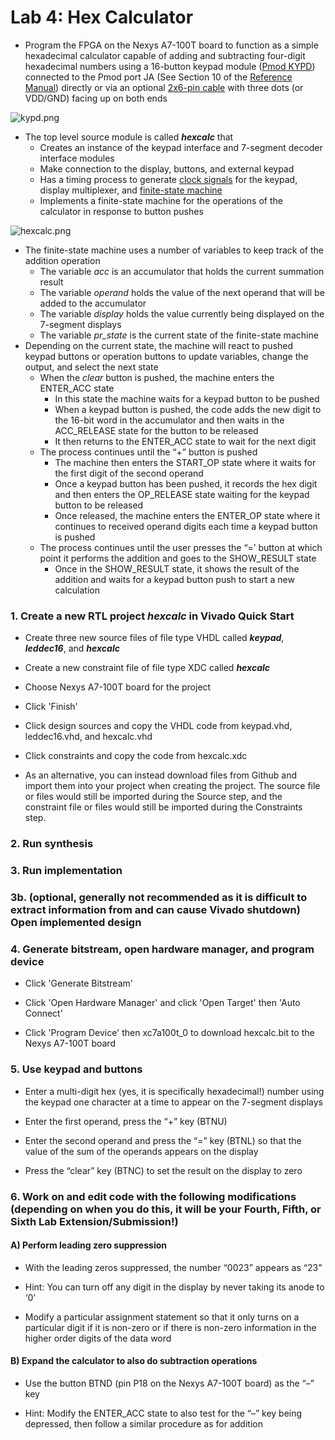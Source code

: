 # Lab 4: Hex Calculator

* Program the FPGA on the Nexys A7-100T board to function as a simple hexadecimal calculator capable of adding and subtracting four-digit hexadecimal numbers using a 16-button keypad module ([Pmod KYPD](https://store.digilentinc.com/pmod-kypd-16-button-keypad/)) connected to the Pmod port JA (See Section 10 of the [Reference Manual](https://reference.digilentinc.com/_media/reference/programmable-logic/nexys-a7/nexys-a7_rm.pdf)) directly or via an optional [2x6-pin cable](https://digilent.com/shop/2x6-pin-pmod-cable/) with three dots (or VDD/GND) facing up on both ends

![kypd.png](https://github.com/byett/dsd/blob/CPE487-Spring2024/Nexys-A7/Lab-4/kypd.png)

* The top level source module is called **_hexcalc_** that
  * Creates an instance of the keypad interface and 7-segment decoder interface modules
  * Make connection to the display, buttons, and external keypad
  * Has a timing process to generate [clock signals](https://en.wikipedia.org/wiki/Clock_signal) for the keypad, display multiplexer, and [finite-state machine](https://en.wikipedia.org/wiki/Finite-state_machine)
  * Implements a finite-state machine for the operations of the calculator in response to button pushes

![hexcalc.png](https://github.com/byett/dsd/blob/CPE487-Spring2024/Nexys-A7/Lab-4/hexcalc.png)

* The finite-state machine uses a number of variables to keep track of the addition operation
  * The variable _acc_ is an accumulator that holds the current summation result
  * The variable _operand_ holds the value of the next operand that will be added to the accumulator
  * The variable _display_ holds the value currently being displayed on the 7-segment displays
  * The variable _pr_state_ is the current state of the finite-state machine
* Depending on the current state, the machine will react to pushed keypad buttons or operation buttons to update variables, change the output, and select the next state
  * When the _clear_ button is pushed, the machine enters the ENTER_ACC state
    * In this state the machine waits for a keypad button to be pushed
    * When a keypad button is pushed, the code adds the new digit to the 16-bit word in the accumulator and then waits in the ACC_RELEASE state for the button to be released
    * It then returns to the ENTER_ACC state to wait for the next digit
  * The process continues until the “+” button is pushed
    * The machine then enters the START_OP state where it waits for the first digit of the second operand
    * Once a keypad button has been pushed, it records the hex digit and then enters the OP_RELEASE state waiting for the keypad button to be released
    * Once released, the machine enters the ENTER_OP state where it continues to received operand digits each time a keypad button is pushed
  * The process continues until the user presses the “=’ button at which point it performs the addition and goes to the SHOW_RESULT state
    * Once in the SHOW_RESULT state, it shows the result of the addition and waits for a keypad button push to start a new calculation

### 1. Create a new RTL project _hexcalc_ in Vivado Quick Start

* Create three new source files of file type VHDL called **_keypad_**, **_leddec16_**, and **_hexcalc_**

* Create a new constraint file of file type XDC called **_hexcalc_**

* Choose Nexys A7-100T board for the project

* Click 'Finish'

* Click design sources and copy the VHDL code from keypad.vhd, leddec16.vhd, and hexcalc.vhd

* Click constraints and copy the code from hexcalc.xdc

* As an alternative, you can instead download files from Github and import them into your project when creating the project. The source file or files would still be imported during the Source step, and the constraint file or files would still be imported during the Constraints step.

### 2. Run synthesis

### 3. Run implementation

### 3b. (optional, generally not recommended as it is difficult to extract information from and can cause Vivado shutdown) Open implemented design

### 4. Generate bitstream, open hardware manager, and program device

* Click 'Generate Bitstream'

* Click 'Open Hardware Manager' and click 'Open Target' then 'Auto Connect'

* Click 'Program Device' then xc7a100t_0 to download hexcalc.bit to the Nexys A7-100T board

### 5. Use keypad and buttons

* Enter a multi-digit hex (yes, it is specifically hexadecimal!) number using the keypad one character at a time to appear on the 7-segment displays

* Enter the first operand, press the “+” key (BTNU)

* Enter the second operand and press the “=” key (BTNL) so that the value of the sum of the operands appears on the display

* Press the “clear” key (BTNC) to set the result on the display to zero

### 6. Work on and edit code with the following modifications (depending on when you do this, it will be your Fourth, Fifth, or Sixth Lab Extension/Submission!)

#### A) Perform leading zero suppression

* With the leading zeros suppressed, the number “0023” appears as “23” 

* Hint: You can turn off any digit in the display by never taking its anode to ‘0’

* Modify a particular assignment statement so that it only turns on a particular digit if it is non-zero or if there is non-zero information in the higher order digits of the data word

#### B) Expand the calculator to also do subtraction operations

* Use the button BTND (pin P18 on the Nexys A7-100T board) as the “–” key

* Hint: Modify the ENTER_ACC state to also test for the “–” key being depressed, then follow a similar procedure as for addition
